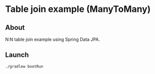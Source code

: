 # Table join example (ManyToMany)

## About

N:N table join example using Spring Data JPA.

## Launch

```
./gradlew bootRun
```
